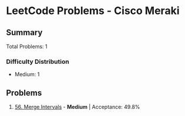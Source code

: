 # LeetCode Problems - Cisco Meraki

## Summary
Total Problems: 1

### Difficulty Distribution

- Medium: 1

## Problems

1. [56. Merge Intervals](https://leetcode.com/problems/merge-intervals/) - **Medium** | Acceptance: 49.8%